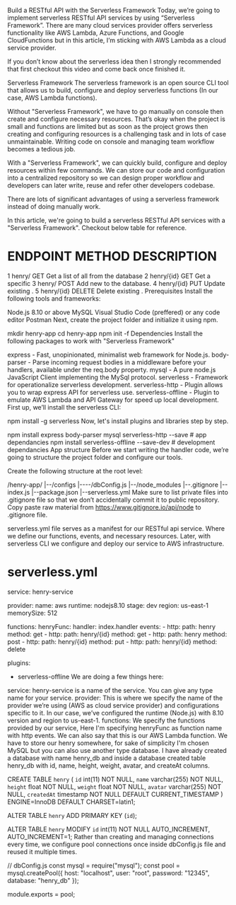 Build a RESTful API with the Serverless Framework
Today, we’re going to implement serverless RESTful API services by using “Serverless Framework”. There are many cloud services provider offers serverless functionality like AWS Lambda, Azure Functions, and Google CloudFunctions but in this article, I’m sticking with AWS Lambda as a cloud service provider.

If you don’t know about the serverless idea then I strongly recommended that first checkout this video and come back once finished it.

Serverless Framework
The serverless framework is an open source CLI tool that allows us to build, configure and deploy serverless functions (In our case, AWS Lambda functions).

Without "Serverless Framework", we have to go manually on console then create and configure necessary resources. That’s okay when the project is small and functions are limited but as soon as the project grows then creating and configuring resources is a challenging task and in lots of case unmaintainable. Writing code on console and managing team workflow becomes a tedious job.

With a "Serverless Framework", we can quickly build, configure and deploy resources within few commands. We can store our code and configuration into a centralized repository so we can design proper workflow and developers can later write, reuse and refer other developers codebase.

There are lots of significant advantages of using a serverless framework instead of doing manually work.

In this article, we're going to build a serverless RESTful API services with a "Serverless Framework". Checkout below table for reference.



#	ENDPOINT	METHOD	DESCRIPTION
1	henry/	GET	Get a list of all from the database
2	henry/{id}	GET	Get a specific 
3	henry/	POST	Add new to the database.
4	henry/{id}	PUT	Update existing .
5	henry/{id}	DELETE	Delete existing .
Prerequisites
Install the following tools and frameworks:

Node.js 8.10 or above
MySQL
Visual Studio Code (preffered) or any code editor
Postman
Next, create the project folder and initialize it using npm.

mkdir henry-app
cd henry-app
npm init -f
Dependencies
Install the following packages to work with "Serverless Framework"

express - Fast, unopinionated, minimalist web framework for Node.js.
body-parser - Parse incoming request bodies in a middleware before your handlers, available under the req.body property.
mysql - A pure node.js JavaScript Client implementing the MySql protocol.
serverless - Framework for operationalize serverless development.
serverless-http - Plugin allows you to wrap express API for serverless use.
serverless-offline - Plugin to emulate AWS Lambda and API Gateway for speed up local development.
First up, we’ll install the serverless CLI:

npm install -g serverless
Now, let's install plugins and libraries step by step.

npm install express body-parser mysql serverless-http --save # app dependancies
npm install serverless-offline --save-dev # development dependancies
App structure
Before we start writing the handler code, we’re going to structure the project folder and configure our tools.

Create the following structure at the root level:

/henry-app/
|--/configs
|----/dbConfig.js
|--/node_modules
|--.gitignore
|--index.js
|--package.json
|--serverless.yml
Make sure to list private files into .gitignore file so that we don’t accidentally commit it to public repository. Copy paste raw material from https://www.gitignore.io/api/node to .gitignore file.

serverless.yml file serves as a manifest for our RESTful api service. Where we define our functions, events, and necessary resources. Later, with serverless CLI we configure and deploy our service to AWS infrastructure.

# serverless.yml
service: henry-service

provider:
  name: aws
  runtime: nodejs8.10
  stage: dev
  region: us-east-1
  memorySize: 512

functions:
  henryFunc:
    handler: index.handler
    events:
      - http:
          path: henry
          method: get
      - http:
          path: henry/{id}
          method: get
      - http:
          path: henry
          method: post
      - http:
          path: henry/{id}
          method: put
      - http:
          path: henry/{id}
          method: delete

plugins:
  - serverless-offline
We are doing a few things here:

service: henry-service is a name of the service. You can give any type name for your service.
provider: This is where we specify the name of the provider we’re using (AWS as cloud service provider) and configurations specific to it. In our case, we’ve configured the runtime (Node.js) with 8.10 version and region to us-east-1.
functions: We specify the functions provided by our service, Here I'm specifying henryFunc as function name with http events. We can also say that this is our AWS Lambda function.
We have to store our henry somewhere, for sake of simplicity I'm chosen MySQL but you can also use another type database. I have already created a database with name henry_db and inside a database created table henry_db with id, name, height, weight, avatar, and createAt columns.

CREATE TABLE `henry` (
  `id` int(11) NOT NULL,
  `name` varchar(255) NOT NULL,
  `height` float NOT NULL,
  `weight` float NOT NULL,
  `avatar` varchar(255) NOT NULL,
  `createdAt` timestamp NOT NULL DEFAULT CURRENT_TIMESTAMP
) ENGINE=InnoDB DEFAULT CHARSET=latin1;

ALTER TABLE `henry` ADD PRIMARY KEY (`id`);

ALTER TABLE `henry` MODIFY `id` int(11) NOT NULL AUTO_INCREMENT, AUTO_INCREMENT=1;
Rather than creating and managing connections every time, we configure pool connections once inside dbConfig.js file and reused it multiple times.

// dbConfig.js
const mysql = require("mysql");
const pool = mysql.createPool({
  host: "localhost",
  user: "root",
  password: "12345",
  database: "henry_db"
});

module.exports = pool;
